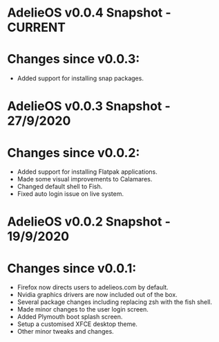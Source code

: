 # AdelieOS v0.0.4 Snapshot - CURRENT

# Changes since v0.0.3:

- Added support for installing snap packages.

# AdelieOS v0.0.3 Snapshot - 27/9/2020

# Changes since v0.0.2:

- Added support for installing Flatpak applications.
- Made some visual improvements to Calamares.
- Changed default shell to Fish.
- Fixed auto login issue on live system.

# AdelieOS v0.0.2 Snapshot - 19/9/2020

# Changes since v0.0.1:

- Firefox now directs users to adelieos.com by default.
- Nvidia graphics drivers are now included out of the box.
- Several package changes including replacing zsh with the fish shell.
- Made minor changes to the user login screen.
- Added Plymouth boot splash screen.
- Setup a customised XFCE desktop theme.
- Other minor tweaks and changes.

